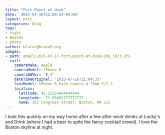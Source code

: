 ```yaml
---
title: "Fort Point at dusk"
date: '2015-07-16T22:09:54-04:00'
layout: post
categories: blog
tags:
- night
- Boston
- photo
author: blalor@bravo5.org
images:
- path: email/2015-07-17-fort-point-at-dusk/IMG_5973.JPG
  exif:
    cameraMake: Apple
    cameraModel: iPhone 6
    cameraSWVer: '8.4'
    dateTimeOriginal: '2015-07-16T21:04:33'
    lensModel: iPhone 6 back camera 4.15mm f/2.2
    location:
      latitude: 42.35154444444444
      longitude: -71.05082777777777
      name: 303 Congress Street, Boston, MA 🇺🇸
---
```


I took this quickly on my way home after a few after-work drinks at Lucky's and Drink (where I had a beer to spite the fancy cocktail crowd). I love the Boston skyline at night. 



